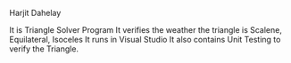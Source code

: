 Harjit Dahelay

It is Triangle Solver Program 
It verifies the weather the triangle is Scalene, Equilateral, Isoceles
It runs in Visual Studio 
It also contains Unit Testing to verify the Triangle.
